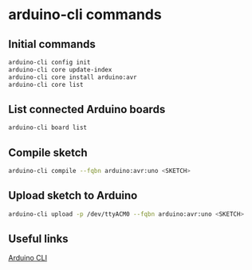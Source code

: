 # arduino-cli commands

## Initial commands
```bash
arduino-cli config init
arduino-cli core update-index
arduino-cli core install arduino:avr
arduino-cli core list
```

## List connected Arduino boards
```bash
arduino-cli board list
```

## Compile sketch
```bash
arduino-cli compile --fqbn arduino:avr:uno <SKETCH>
```

## Upload sketch to Arduino
```bash
arduino-cli upload -p /dev/ttyACM0 --fqbn arduino:avr:uno <SKETCH>
```

## Useful links
[Arduino CLI](https://github.com/arduino/arduino-cli)
